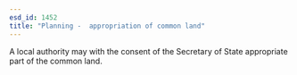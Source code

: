 ```yaml
---
esd_id: 1452
title: "Planning -  appropriation of common land"
---
```


A local authority may with the consent of the Secretary of State appropriate part of the common land.

